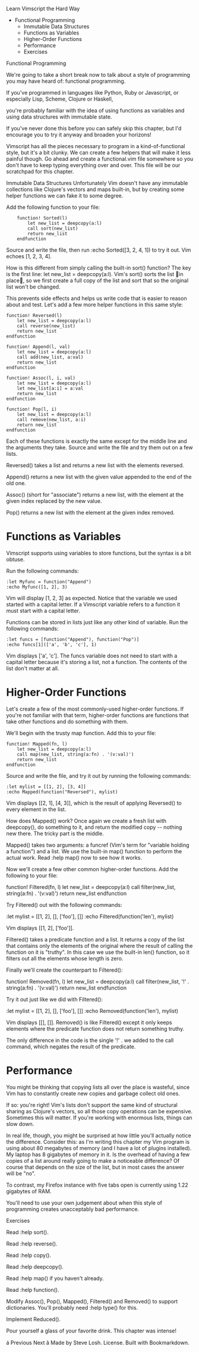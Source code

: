 Learn Vimscript the Hard Way

  * Functional Programming
      + Immutable Data Structures
      + Functions as Variables
      + Higher-Order Functions
      + Performance
      + Exercises


Functional Programming

We're going to take a short break now to talk about a style of programming you may have heard of: functional programming.

If you've programmed in languages like
Python,
Ruby or Javascript,
or especially Lisp,
Scheme,
Clojure or Haskell,

you're probably familiar with the idea of using functions as variables and
using data structures with immutable state.

If you've never done this before you can safely skip this chapter,
but I'd encourage you to try it anyway and
broaden your horizons!

Vimscript has all the pieces necessary to program in a kind-of-functional style,
but it's a bit clunky.
We can create a few helpers that will make it less painful though.
Go ahead and
create a functional.vim file somewhere so you don't have to keep typing everything over and  over.
This file will be our scratchpad for
this chapter.

Immutable Data Structures
Unfortunately Vim doesn't have any immutable collections like Clojure's vectors and  maps built-in,
but by creating some helper functions we can fake it to some degree.

Add the following function to your file:

        function! Sorted(l)
            let new_list = deepcopy(a:l)
            call sort(new_list)
            return new_list
        endfunction

Source and write the file, then run :echo Sorted([3, 2, 4, 1]) to try it out. Vim echoes [1, 2, 3, 4].

How is this different from simply calling the built-in sort() function?
The key is the first line: let new_list = deepcopy(a:l).
Vim's sort() sorts the list 💛in place💛,
so we first create a full copy of the list and sort that so the original list won't be changed.

This prevents side effects and
helps us write code that is easier to reason about and  test.
Let's add a few more helper functions in this same style:

    function! Reversed(l)
        let new_list = deepcopy(a:l)
        call reverse(new_list)
        return new_list
    endfunction

    function! Append(l, val)
        let new_list = deepcopy(a:l)
        call add(new_list, a:val)
        return new_list
    endfunction

    function! Assoc(l, i, val)
        let new_list = deepcopy(a:l)
        let new_list[a:i] = a:val
        return new_list
    endfunction

    function! Pop(l, i)
        let new_list = deepcopy(a:l)
        call remove(new_list, a:i)
        return new_list
    endfunction

Each of these functions is exactly the same except for the middle line and the arguments they take. Source and write the file and try them out on a few lists.

Reversed() takes a list and returns a new list with the elements reversed.

Append() returns a new list with the given value appended to the end of the old one.

Assoc() (short for "associate") returns a new list, with the element at the given index replaced by the new value.

Pop() returns a new list with the element at the given index removed.

# Functions as Variables

Vimscript supports using variables to store functions,
but the syntax is a bit obtuse.

Run the following commands:

    :let Myfunc = function("Append")
    :echo Myfunc([1, 2], 3)

Vim will display [1, 2, 3] as expected. Notice that the variable we used started with a capital letter.
If a Vimscript variable refers to a function it must start with a capital letter.

Functions can be stored in lists just like any other kind of variable. Run the following commands:

    :let funcs = [function("Append"), function("Pop")]
    :echo funcs[1](['a', 'b', 'c'], 1)

Vim displays ['a', 'c']. The funcs variable does not need to start with a capital letter because it's storing a list, not a function. The contents of the list don't matter at all.

# Higher-Order Functions

Let's create a few of the most commonly-used higher-order functions.
If you're not familiar with that term,
higher-order functions are functions that take other functions and do something with them.

We'll begin with the trusty map function. Add this to your file:

    function! Mapped(fn, l)
        let new_list = deepcopy(a:l)
        call map(new_list, string(a:fn) . '(v:val)')
        return new_list
    endfunction

Source and write the file, and try it out by running the following commands:

    :let mylist = [[1, 2], [3, 4]]
    :echo Mapped(function("Reversed"), mylist)

Vim displays [[2, 1], [4, 3]], which is the result of applying Reversed() to every element in the list.

How does Mapped() work? Once again we create a fresh list with deepcopy(), do something to it, and return the modified copy -- nothing new there. The tricky part is the middle.

Mapped() takes two arguments: a funcref (Vim's term for "variable holding a function") and a list. We use the built-in map() function to perform the actual work. Read :help map() now to
see how it works.

Now we'll create a few other common higher-order functions. Add the following to your file:

function! Filtered(fn, l)
    let new_list = deepcopy(a:l)
    call filter(new_list, string(a:fn) . '(v:val)')
    return new_list
endfunction

Try Filtered() out with the following commands:

:let mylist = [[1, 2], [], ['foo'], []]
:echo Filtered(function('len'), mylist)

Vim displays [[1, 2], ['foo']].

Filtered() takes a predicate function and a list. It returns a copy of the list that contains only the elements of the original where the result of calling the function on it is
"truthy". In this case we use the built-in len() function, so it filters out all the elements whose length is zero.

Finally we'll create the counterpart to Filtered():

function! Removed(fn, l)
    let new_list = deepcopy(a:l)
    call filter(new_list, '!' . string(a:fn) . '(v:val)')
    return new_list
endfunction

Try it out just like we did with Filtered():

:let mylist = [[1, 2], [], ['foo'], []]
:echo Removed(function('len'), mylist)

Vim displays [[], []]. Removed() is like Filtered() except it only keeps elements where the predicate function does not return something truthy.

The only difference in the code is the single '!' . we added to the call command, which negates the result of the predicate.

# Performance

You might be thinking that copying lists all over the place is wasteful, since Vim has to constantly create new copies and garbage collect old ones.

If so: you're right!
Vim's lists don't support the same kind of structural sharing as Clojure's vectors,
so all those copy operations can be expensive.
Sometimes this will matter.
If you're working with enormous lists,
things can slow down.

In real life,  though,
you might be surprised at how little you'll actually notice the difference.
Consider this: as I'm writing this chapter my Vim program is using about 80 megabytes of memory (and I have a lot of plugins installed). My laptop has 8 gigabytes of memory in it. Is the
overhead of having a few copies of a list around really going to make a noticeable difference? Of course that depends on the size of the list, but in most cases the answer will be "no".

To contrast, my Firefox instance with five tabs open is currently using 1.22 gigabytes of RAM.

You'll need to use your own judgement about when this style of programming creates unacceptably bad performance.

Exercises

Read :help sort().

Read :help reverse().

Read :help copy().

Read :help deepcopy().

Read :help map() if you haven't already.

Read :help function().

Modify Assoc(), Pop(), Mapped(), Filtered() and Removed() to support dictionaries. You'll probably need :help type() for this.

Implement Reduced().

Pour yourself a glass of your favorite drink. This chapter was intense!

á Previous Next â
Made by Steve Losh. License. Built with Bookmarkdown.



